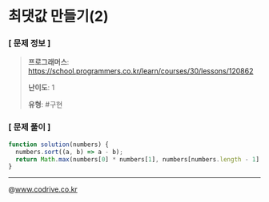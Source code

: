 # 최댓값 만들기(2)

### [ 문제 정보 ]
> **프로그래머스**: https://school.programmers.co.kr/learn/courses/30/lessons/120862
> 
> **난이도**: 1
>
> **유형**: #구현


### [ 문제 풀이 ]
```JavaScript
function solution(numbers) {
  numbers.sort((a, b) => a - b);
  return Math.max(numbers[0] * numbers[1], numbers[numbers.length - 1] * numbers[numbers.length - 2]);
}
```


---
@www.codrive.co.kr